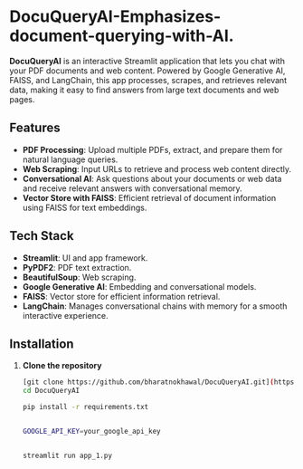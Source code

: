 # DocuQueryAI-Emphasizes-document-querying-with-AI.


**DocuQueryAI** is an interactive Streamlit application that lets you chat with your PDF documents and web content. Powered by Google Generative AI, FAISS, and LangChain, this app processes, scrapes, and retrieves relevant data, making it easy to find answers from large text documents and web pages.

## Features

- **PDF Processing**: Upload multiple PDFs, extract, and prepare them for natural language queries.
- **Web Scraping**: Input URLs to retrieve and process web content directly.
- **Conversational AI**: Ask questions about your documents or web data and receive relevant answers with conversational memory.
- **Vector Store with FAISS**: Efficient retrieval of document information using FAISS for text embeddings.

## Tech Stack

- **Streamlit**: UI and app framework.
- **PyPDF2**: PDF text extraction.
- **BeautifulSoup**: Web scraping.
- **Google Generative AI**: Embedding and conversational models.
- **FAISS**: Vector store for efficient information retrieval.
- **LangChain**: Manages conversational chains with memory for a smooth interactive experience.

## Installation

1. **Clone the repository**
   ```bash
   [git clone https://github.com/bharatnokhawal/DocuQueryAI.git](https://github.com/bharatnokhawal/DocuQueryAI-Emphasizes-document-querying-with-AI..git)
   cd DocuQueryAI

   pip install -r requirements.txt


   GOOGLE_API_KEY=your_google_api_key


   streamlit run app_1.py






